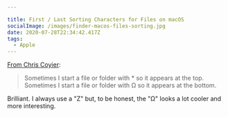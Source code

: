 ```yaml
---

title: First / Last Sorting Characters for Files on macOS
socialImage: /images/finder-macos-files-sorting.jpg
date: 2020-07-28T22:34:42.417Z
tags:
  - Apple
---
```

[From Chris Coyier](https://chriscoyier.net/2020/07/28/first-last-sorting-characters-for-files-folders-on-macos/):

> Sometimes I start a file or folder with * so it appears at the top.
> Sometimes I start a file or folder with Ω so it appears at the bottom.

Brilliant. I always use a "Z" but, to be honest, the "Ω" looks a lot cooler and more interesting.